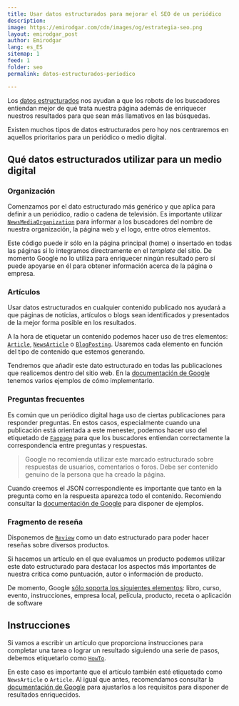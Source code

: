 ```yaml
---
title: Usar datos estructurados para mejorar el SEO de un periódico
description: 
image: https://emirodgar.com/cdn/images/og/estrategia-seo.png
layout: emirodgar_post
author: Emirodgar
lang: es_ES
sitemap: 1
feed: 1
folder: seo
permalink: datos-estructurados-periodico

--- 
```


Los [datos estructurados](https://emirodgar.com/datos-estructurados) nos ayudan a que los robots de los buscadores entiendan mejor de qué trata nuestra página además de enriquecer nuestros resultados para que sean más llamativos en las búsquedas.

Existen muchos tipos de datos estructurados pero hoy nos centraremos en aquellos prioritarios para un periódico o medio digital.

## Qué datos estructurados utilizar para un medio digital

### Organización

Comenzamos por el dato estructurado más genérico y que aplica para definir a un periódico, radio o cadena de televisión. Es importante utilizar [`NewsMediaOrganization`](https://schema.org/NewsMediaOrganization) para informar a los buscadores del nombre de nuestra organización, la página web y el logo, entre otros elementos.

Este código puede ir sólo en la página principal (home) o insertado en todas las páginas si lo integramos directramente en el *template* del sitio. De momento Google no lo utiliza para enriquecer ningún resultado pero sí puede apoyarse en él para obtener información acerca de la página o empresa.

### Artículos

Usar datos estructurados en cualquier contenido publicado nos ayudará a que páginas de noticias, artículos o blogs sean identificados y presentados de la mejor forma posible en los resultados.

A la hora de etiquetar un contenido podemos hacer uso de tres elementos: [`Article`](https://schema.org/Article), [`NewsArticle`](https://schema.org/NewsArticle) o [`BlogPosting`](https://schema.org/BlogPosting). Usaremos cada elemento en función del tipo de contenido que estemos generando.

Tendremos que añadir este dato estructurado en todas las publicaciones que realicemos dentro del sitio web.
En la  [documentación de Google](https://developers.google.com/search/docs/advanced/structured-data/article) tenemos varios ejemplos de cómo implementarlo.

### Preguntas frecuentes

Es común que un periódico digital haga uso de ciertas publicaciones para responder preguntas. En estos casos, especialmente cuando una publicación está orientada a este menester, podemos hacer uso del etiquetado de [`Faqpage`](https://schema.org/FAQPage) para que los buscadores entiendan correctamente la correspondencia entre preguntas y respuestas.

> Google no recomienda utilizar este marcado estructurado sobre respuestas de usuarios, comentarios o foros. Debe ser contenido genuino de la persona que ha creado la página.

Cuando creemos el JSON correspondiente es importante que tanto en la pregunta como en la respuesta aparezca todo el contenido.  Recomiendo consultar la [documentación de Google](https://developers.google.com/search/docs/advanced/structured-data/faqpage) para disponer de ejemplos. 

### Fragmento de reseña

Disponemos de [`Review`](https://schema.org/Review) como un dato estructurado para poder hacer reseñas sobre diversos productos.

Si hacemos un artículo en el que evaluamos un producto podemos utilizar este dato estructurado para destacar los aspectos más importantes de nuestra crítica como puntuación, autor o información de producto.

De momento, Google [sólo soporta los siguientes elementos](https://developers.google.com/search/docs/advanced/structured-data/review-snippet): libro, curso, evento, instrucciones, empresa local, película, producto, receta o aplicación de software

## Instrucciones

Si vamos a escribir un artículo que proporciona instrucciones para completar una tarea o lograr un resultado siguiendo una serie de pasos, debemos etiquetarlo como [`HowTo`](https://schema.org/HowTo).

En este caso es importante que el artículo también esté etiquetado como `NewsArticle` o `Article`.  Al igual que antes, recomendamos consultar la [documentación de Google](https://developers.google.com/search/docs/advanced/structured-data/how-to) para ajustarlos a los requisitos para disponer de resultados enriquecidos.

<!--stackedit_data:
eyJoaXN0b3J5IjpbMTM5ODAwMzI0NCwtMjA3MDYxNDM1OSwtOT
I2OTk0OTA5LC0xNDIwMjQ0OTM5LDY2NTc5MTg1MywxODQ5OTcz
MzE0LC0xNzcyMjE4NTI3XX0=
-->